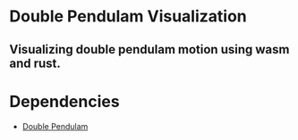 # Double Pendulam Visualization

## Visualizing double pendulam motion using wasm and rust.

# Dependencies

- [Double Pendulam](https://github.com/srirajshukla/double-pendulam-calc-rust)